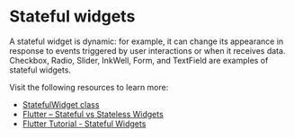 # Stateful widgets

A stateful widget is dynamic: for example, it can change its appearance in response to events triggered by user interactions or when it receives data. Checkbox, Radio, Slider, InkWell, Form, and TextField are examples of stateful widgets.

Visit the following resources to learn more:

- [StatefulWidget class](https://api.flutter.dev/flutter/widgets/StatefulWidget-class.html)
- [Flutter – Stateful vs Stateless Widgets](https://www.geeksforgeeks.org/flutter-stateful-vs-stateless-widgets/)
- [Flutter Tutorial - Stateful Widgets](https://www.youtube.com/watch?v=p5dkB3Mrxdo)
